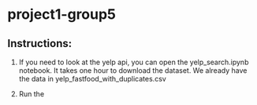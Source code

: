 # project1-group5
## Instructions:
1. If you need to look at the yelp api, you can open the yelp_search.ipynb notebook. It takes one hour to download the dataset. We already have the data in yelp_fastfood_with_duplicates.csv

2. Run the 